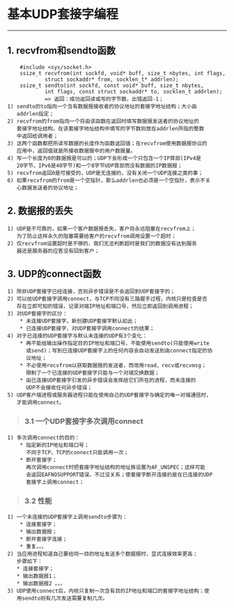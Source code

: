 # **基本UDP套接字编程**
***

## **1. recvfrom和sendto函数**
        #include <sys/socket.h>
        ssize_t recvfrom(int sockfd, void* buff, size_t nbytes, int flags,
                struct sockaddr* from, socklen_t* addrlen);
        ssize_t sendto(int sockfd, const void* buff, size_t nbytes,
                int flags, const struct sockaddr* to, socklen_t addrlen);
                => 返回：成功返回读或写的字节数，出错返回-1；
    1) sendto的to指向一个含有数据报接收者的协议地址的套接字地址结构；大小由
       addrlen指定；
    2) recvfrom的from指向一个将由该函数在返回时填写数据报发送者的协议地址的
       套接字地址结构，在该套接字地址结构中填写的字节数则放在addrlen所指的整数
       中返回给调用者；
    3) 这两个函数都把所读写数据的长度作为函数返回值；在recvfrom使用数据报协议的
       应用中，返回值就是所接收数据报中的用户数据量。
    4) 写一个长度为0的数据报是可以的；UDP下会形成一个只包含一个IP首部(IPv4是
       20字节，IPv6是40字节)和一个8字节UDP首部而没有数据的IP数据报；
    5) recvfrom返回0是可接受的，UDP是无连接的，没有关闭一个UDP连接之类的事；
    6) 如果recvfrom的from是一个空指针，那么addrlen也必须是一个空指针，表示不关
       心数据发送者的协议地址；

## **2. 数据报的丢失**
    1) UDP是不可靠的，如果一个客户数据报丢失，客户将永远阻塞在recvfrom上；
       为了防止这样永久的阻塞需要给客户的recvfrom调用设置一个超时；
    2) 仅recvfrom设置超时是不够的，我们无法判断超时是我们的数据没有达到服务
       器还是服务器的应答没有回到客户；

## **3. UDP的connect函数**
    1) 除非UDP套接字已经连接，否则异步错误是不会返回到UDP套接字的；
    2) 可以给UDP套接字调用connect，与TCP不同没有三路握手过程，内核只是检查是否
       存在立即可知的错误，记录对端IP地址和端口号，然后立即返回到调用进程；
    3) 对UDP套接字的区分：
        * 未连接UDP套接字，新创建UDP套接字默认如此；
        * 已连接UDP套接字，对UDP套接字调用connect的结果；
    4) 对于已连接的UDP套接字与默认未连接的UDP有3个变化：
        * 再不能给输出操作指定目的IP地址和端口号，不能使用sendto(只能使用write
          或send)；写到已连接UDP套接字上的任何内容会自动发送到由connect指定的协
          议地址；
        * 不必使用recvfrom以获取数据报的发送者，而改用read、recv或recvmsg；
          限制了一个已连接的UDP套接字只能与一个对端交换数据；
        * 由已连接UDP套接字引发的异步错误会发挥给它们所在的进程，而未连接的
          UDP不会接收任何异步错误；
    5) UDP客户端进程或服务器进程只能在使用自己的UDP套接字与确定的唯一对端通信时，
       才能调用connect。
> ### **3.1 一个UDP套接字多次调用connect**
    1) 多次调用connect的目的：
        * 指定新的IP地址和端口号；
          不同于TCP，TCP的connect只能调用一次；
        * 断开套接字；
          再次调用connect时把套接字地址结构的地址族设置为AF_UNSPEC；这样可能
          会返回EAFNOSUPPORT错误，不过没关系；使套接字断开连接的是在已连接的UDP
          套接字上调用connect；
> ### **3.2 性能**
    1) 一个未连接的UDP套接字上调用sendto步骤为：
        * 连接套接字；
        * 输出数据报；
        * 断开套接字连接；
        * 重复。。。
    2) 当应用进程知道自己要给同一目的地址发送多个数据报时，显式连接效率更高；
       步骤如下：
       * 连接套接字；
       * 输出数据报1；
       * 输出数据报2 。。。
    3) UDP使用connect后，内核只复制一次含有目的IP地址和端口的套接字地址结构；使
       用sendto则有几次发送需要复制几次。
